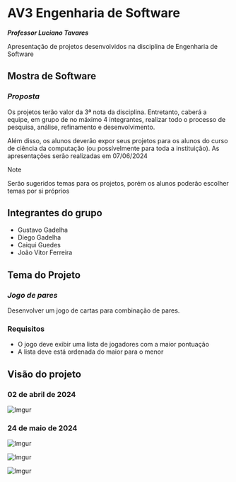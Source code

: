 # AV3 Engenharia de Software

_**Professor Luciano Tavares**_

Apresentação de projetos desenvolvidos na disciplina de Engenharia de Software

## Mostra de Software

### _Proposta_

Os projetos terão valor da 3ª nota da disciplina. Entretanto, caberá a equipe, em grupo de no máximo 4 integrantes,
realizar todo o processo de pesquisa, análise, refinamento e desenvolvimento.

Além disso, os alunos deverão expor seus projetos para os alunos do curso de ciência da computação
(ou possívelmente para toda a instituição). As apresentações serão realizadas em 07/06/2024

> [!NOTE]
> Serão sugeridos temas para os projetos, porém os alunos poderão escolher temas por si próprios

## Integrantes do grupo

- Gustavo Gadelha
- Diego Gadelha
- Caiqui Guedes
- João Vitor Ferreira

## Tema do Projeto

### _Jogo de pares_

Desenvolver um jogo de cartas para combinação de pares.

### Requisitos

- O jogo deve exibir uma lista de jogadores com a maior pontuação
- A lista deve está ordenada do maior para o menor

## Visão do projeto

### 02 de abril de 2024

![Imgur](https://i.imgur.com/HMB5I4g.png)

### 24 de maio de 2024

![Imgur](https://imgur.com/aHJbZdq.png)

![Imgur](https://imgur.com/Z43j2dX.png)

![Imgur](https://imgur.com/CxhVoRY.png)
